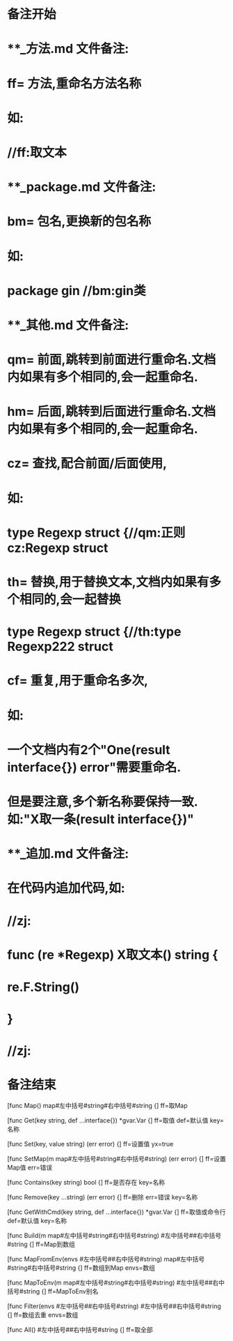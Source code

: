 # 备注开始
# **_方法.md 文件备注:
# ff= 方法,重命名方法名称
# 如:
# //ff:取文本

# **_package.md 文件备注:
# bm= 包名,更换新的包名称 
# 如: 
# package gin //bm:gin类

# **_其他.md 文件备注:
# qm= 前面,跳转到前面进行重命名.文档内如果有多个相同的,会一起重命名.
# hm= 后面,跳转到后面进行重命名.文档内如果有多个相同的,会一起重命名.
# cz= 查找,配合前面/后面使用,
# 如:
# type Regexp struct {//qm:正则 cz:Regexp struct
#
# th= 替换,用于替换文本,文档内如果有多个相同的,会一起替换
# type Regexp struct {//th:type Regexp222 struct
#
# cf= 重复,用于重命名多次,
# 如: 
# 一个文档内有2个"One(result interface{}) error"需要重命名.
# 但是要注意,多个新名称要保持一致. 如:"X取一条(result interface{})"

# **_追加.md 文件备注:
# 在代码内追加代码,如:
# //zj:
# func (re *Regexp) X取文本() string { 
#    re.F.String()
# }
# //zj:
# 备注结束

[func Map() map#左中括号#string#右中括号#string {]
ff=取Map

[func Get(key string, def ...interface{}) *gvar.Var {]
ff=取值
def=默认值
key=名称

[func Set(key, value string) (err error) {]
ff=设置值
yx=true

[func SetMap(m map#左中括号#string#右中括号#string) (err error) {]
ff=设置Map值
err=错误

[func Contains(key string) bool {]
ff=是否存在
key=名称

[func Remove(key ...string) (err error) {]
ff=删除
err=错误
key=名称

[func GetWithCmd(key string, def ...interface{}) *gvar.Var {]
ff=取值或命令行
def=默认值
key=名称

[func Build(m map#左中括号#string#右中括号#string) #左中括号##右中括号#string {]
ff=Map到数组

[func MapFromEnv(envs #左中括号##右中括号#string) map#左中括号#string#右中括号#string {]
ff=数组到Map
envs=数组

[func MapToEnv(m map#左中括号#string#右中括号#string) #左中括号##右中括号#string {]
ff=MapToEnv别名

[func Filter(envs #左中括号##右中括号#string) #左中括号##右中括号#string {]
ff=数组去重
envs=数组

[func All() #左中括号##右中括号#string {]
ff=取全部
